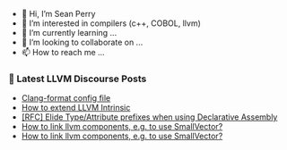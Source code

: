 - 👋 Hi, I’m Sean Perry
- 👀 I’m interested in compilers (c++, COBOL, llvm)
- 🌱 I’m currently learning ...
- 💞️ I’m looking to collaborate on ...
- 📫 How to reach me ...

<!---
s66perry/s66perry is a ✨ special ✨ repository because its `README.md` (this file) appears on your GitHub profile.
You can click the Preview link to take a look at your changes.
--->
### 📕 Latest LLVM Discourse Posts

<!-- DISCOURSE-LLVM:START -->
- [Clang-format config file](https://llvm.discourse.group/t/clang-format-config-file/5728/3)
- [How to extend LLVM Intrinsic](https://llvm.discourse.group/t/how-to-extend-llvm-intrinsic/5738/1)
- [[RFC] Elide Type/Attribute prefixes when using Declarative Assembly](https://llvm.discourse.group/t/rfc-elide-type-attribute-prefixes-when-using-declarative-assembly/4759/25)
- [How to link llvm components, e.g. to use SmallVector?](https://llvm.discourse.group/t/how-to-link-llvm-components-e-g-to-use-smallvector/5733/5)
- [How to link llvm components, e.g. to use SmallVector?](https://llvm.discourse.group/t/how-to-link-llvm-components-e-g-to-use-smallvector/5733/4)
<!-- DISCOURSE-LLVM:END -->
